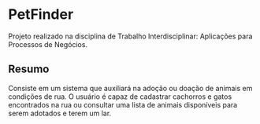# PetFinder

Projeto realizado na disciplina de Trabalho Interdisciplinar: Aplicações para Processos de Negócios. 

## Resumo
Consiste em um sistema que auxiliará na adoção ou doação de animais em condições de rua. O usuário é capaz de cadastrar cachorros e gatos encontrados na rua ou consultar uma lista de animais disponíveis para serem adotados e terem um lar. 
